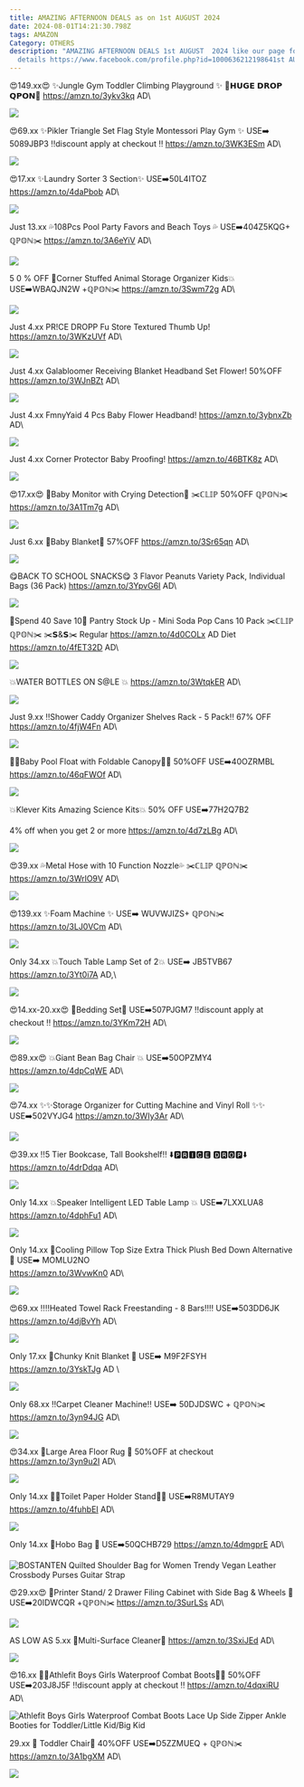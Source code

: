 ```yaml
---
title: AMAZING AFTERNOON DEALS as on 1st AUGUST 2024
date: 2024-08-01T14:21:30.798Z
tags: AMAZON
Category: OTHERS
description: "AMAZING AFTERNOON DEALS 1st AUGUST  2024 like our page for more
  details https://www.facebook.com/profile.php?id=1000636212198641st AUGUST "
---
```

😍149.xx😍
✨Jungle Gym Toddler Climbing Playground ✨
💸𝗛𝗨𝗚𝗘 𝗗𝗥𝗢𝗣 𝗤𝗣𝗢𝗡💸
https://amzn.to/3ykv3kq
AD\
<!--StartFragment-->

![](https://m.media-amazon.com/images/I/91lyCuYOTjL._AC_SL1500_.jpg)

<!--EndFragment-->

😍69.xx
✨Pikler Triangle Set Flag Style Montessori Play Gym ✨
USE➡️ 5089JBP3
‼️discount apply at checkout ‼️
https://amzn.to/3WK3ESm
AD\
<!--StartFragment-->

![](https://m.media-amazon.com/images/I/717tpsQhHYL._AC_SL1500_.jpg)

<!--EndFragment-->

😍17.xx
✨Laundry Sorter 3 Section✨
USE➡️50L4ITOZ
https://amzn.to/4daPbob 
AD\
<!--StartFragment-->

![](https://m.media-amazon.com/images/I/615lxxXptBL._AC_SL1500_.jpg)

<!--EndFragment-->

Just 13.xx
💦108Pcs Pool Party Favors and Beach Toys 💦
USE➡️404Z5KQG+ ℚℙ𝕆ℕ✂️
https://amzn.to/3A6eYiV
AD\
<!--StartFragment-->

![](https://m.media-amazon.com/images/I/81QLCdAlPkL._AC_SL1500_.jpg)

<!--EndFragment-->

5 0 % OFF
 🏃Corner Stuffed Animal Storage Organizer Kids💥
 USE➡️WBAQJN2W +ℚℙ𝕆ℕ✂️
https://amzn.to/3Swm72g
AD\
<!--StartFragment-->

![](https://m.media-amazon.com/images/I/717D9s0EOvL._SL1500_.jpg)

<!--EndFragment-->

Just 4.xx
PR!CE DROPP
 Fu Store Textured Thumb Up! 
https://amzn.to/3WKzUVf
AD\
<!--StartFragment-->

![](https://m.media-amazon.com/images/I/614TCL3kYLL._SL1500_.jpg)

<!--EndFragment-->

Just 4.xx
Galabloomer Receiving Blanket Headband Set Flower! 
50%OFF
https://amzn.to/3WJnBZt
AD\
<!--StartFragment-->

![](https://m.media-amazon.com/images/I/717-G3EVNfL._AC_SL1500_.jpg)

<!--EndFragment-->

Just 4.xx
FmnyYaid 4 Pcs Baby Flower Headband! 
https://amzn.to/3ybnxZb
AD\
<!--StartFragment-->

![](https://m.media-amazon.com/images/I/81benBK405L._SL1500_.jpg)

<!--EndFragment-->

Just 4.xx
Corner Protector Baby Proofing! 
https://amzn.to/46BTK8z
AD\
<!--StartFragment-->

![](https://m.media-amazon.com/images/I/81HNt7KISGL._AC_SL1500_.jpg)

<!--EndFragment-->

😍17.xx😍
💞Baby Monitor with Crying
 Detection💞
✂️ℂ𝕃𝕀ℙ 50%OFF  ℚℙ𝕆ℕ✂️
https://amzn.to/3A1Tm7g
AD\
<!--StartFragment-->

![](https://m.media-amazon.com/images/I/61pyCf5lmCL._AC_SL1500_.jpg)

<!--EndFragment-->



Just 6.xx
💞Baby Blanket💞
 57%OFF
https://amzn.to/3Sr65qn
AD\
<!--StartFragment-->

![](https://m.media-amazon.com/images/I/71-MjXMlWYL._AC_SL1500_.jpg)

<!--EndFragment-->

😋BACK TO SCHOOL SNACKS😋
3 Flavor Peanuts Variety Pack, Individual Bags (36 Pack)
https://amzn.to/3YpvG6I
AD\
<!--StartFragment-->

![](https://m.media-amazon.com/images/I/81mABE1sNhL._SL1500_.jpg)

<!--EndFragment-->

🌟Spend 40 Save 10🌟
Pantry Stock Up - Mini Soda Pop Cans 10 Pack
✂️ℂ𝕃𝕀ℙ ℚℙ𝕆ℕ✂️
✂️𝗦&𝗦✂️
Regular
https://amzn.to/4d0COLx
AD
Diet
https://amzn.to/4fET32D
AD\
<!--StartFragment-->

![](https://m.media-amazon.com/images/I/61k9HbyCu1L._SL1500_.jpg)

<!--EndFragment-->

💥WATER BOTTLES ON S@LE 💥
https://amzn.to/3WtqkER
AD\
<!--StartFragment-->

![](https://m.media-amazon.com/images/I/41H1NQVybjL._AC_SL1080_.jpg)

<!--EndFragment-->

Just 9.xx
‼️Shower Caddy Organizer Shelves Rack - 5 Pack‼️
67% OFF
https://amzn.to/4fjW4Fn
AD\
<!--StartFragment-->

![](https://m.media-amazon.com/images/I/813dyt2a6tL._AC_SL1500_.jpg)

<!--EndFragment-->

💞💞Baby Pool Float with Foldable Canopy💞💞
50%OFF
  USE➡️40OZRMBL 
https://amzn.to/46qFWOf
AD\
<!--StartFragment-->

![](https://m.media-amazon.com/images/I/71xUXhWKQoL._AC_SL1500_.jpg)

<!--EndFragment-->

💥Klever Kits Amazing Science Kits💥
50% OFF
USE➡️77H2Q7B2

4% off when you get 2 or more 
https://amzn.to/4d7zLBg
AD\
<!--StartFragment-->

![](https://m.media-amazon.com/images/I/91VsNe-OAjL._AC_SL1500_.jpg)

<!--EndFragment-->

😍39.xx
💦Metal  Hose  with 10 Function 
Nozzle💦
 ✂️ℂ𝕃𝕀ℙ ℚℙ𝕆ℕ✂️
https://amzn.to/3WrlO9V
AD\
<!--StartFragment-->

![](https://m.media-amazon.com/images/I/91uLi4kOhpL._AC_SL1500_.jpg)

<!--EndFragment-->

😍139.xx
✨Foam Machine ✨
USE➡️ WUVWJIZS+ ℚℙ𝕆ℕ✂️ 
https://amzn.to/3LJ0VCm
AD\
<!--StartFragment-->

![](https://m.media-amazon.com/images/I/71KfzwKGHEL._AC_SL1500_.jpg)

<!--EndFragment-->

Only 34.xx
💥Touch Table Lamp Set of 2💥
USE➡️ JB5TVB67
https://amzn.to/3Yt0i7A
AD,\
<!--StartFragment-->

![](https://m.media-amazon.com/images/I/81cUnRUDhtL._AC_SL1500_.jpg)

<!--EndFragment-->

😍14.xx-20.xx😍
🎀Bedding Set🎀
USE➡️507PJGM7
‼️discount apply at checkout ‼️
https://amzn.to/3YKm72H
AD\
<!--StartFragment-->

![](https://m.media-amazon.com/images/I/81e+j0PoYeL._AC_SL1500_.jpg)

<!--EndFragment-->

😍89.xx😍
💥Giant Bean Bag Chair 💥
USE➡️50OPZMY4
https://amzn.to/4dpCqWE
AD\
<!--StartFragment-->

![](https://m.media-amazon.com/images/I/81yiZCVVMGL._AC_SL1500_.jpg)

<!--EndFragment-->

😍74.xx
✨✨Storage Organizer for Cutting Machine and Vinyl Roll ✨✨
USE➡️502VYJG4
https://amzn.to/3WIy3Ar
AD\
<!--StartFragment-->

![](https://m.media-amazon.com/images/I/714taa-rNxL._AC_SL1500_.jpg)

<!--EndFragment-->

😍39.xx
‼️5 Tier Bookcase, Tall Bookshelf‼️
⬇️🅿🆁🅸🅲🅴 🅳🆁🅾🅿⬇️
https://amzn.to/4drDdqa
AD\
<!--StartFragment-->

![](https://m.media-amazon.com/images/I/716nzGiyLqL._AC_SL1500_.jpg)

<!--EndFragment-->

Only 14.xx
💥Speaker Intelligent LED Table 
Lamp 💥
USE➡️7LXXLUA8\
https://amzn.to/4dphFu1
AD\
<!--StartFragment-->

![](https://m.media-amazon.com/images/I/51QYh3pA+FL._AC_.jpg)

<!--EndFragment-->

Only 14.xx
🎀Cooling Pillow Top Size Extra Thick Plush Bed Down Alternative 🎀
USE➡️ MOMLU2NO\
https://amzn.to/3WvwKn0
AD\
<!--StartFragment-->

![](https://m.media-amazon.com/images/I/61lt18Q-PtL._AC_SL1500_.jpg)

<!--EndFragment-->

😍69.xx
‼️‼️Heated Towel Rack Freestanding - 8 Bars‼️‼️
USE➡️503DD6JK\
https://amzn.to/4djBvYh
AD\
<!--StartFragment-->

![](https://m.media-amazon.com/images/I/81J8R0C-dzL._AC_SL1500_.jpg)

<!--EndFragment-->

Only 17.xx
💞Chunky Knit Blanket 💞
USE➡️ M9F2FSYH
https://amzn.to/3YskTJg
AD \
<!--StartFragment-->

![](https://m.media-amazon.com/images/I/615-0K-ATVL._AC_SL1500_.jpg)

<!--EndFragment-->

Only 68.xx
‼️Carpet Cleaner Machine‼️
USE➡️ 50DJDSWC  + ℚℙ𝕆ℕ✂️
https://amzn.to/3yn94JG
AD\
<!--StartFragment-->

![](https://m.media-amazon.com/images/I/81PRFIJ5bfL._AC_SL1500_.jpg)

<!--EndFragment-->

😍34.xx
🎀Large Area Floor Rug 🎀
50%OFF at checkout 
https://amzn.to/3yn9u2I
AD\
<!--StartFragment-->

![](https://m.media-amazon.com/images/I/91zB9NJ0e3L._AC_SL1500_.jpg)

<!--EndFragment-->

Only 14.xx
🚽🧻Toilet Paper Holder Stand🧻🚽
USE➡️R8MUTAY9
https://amzn.to/4fuhbEI
AD\
<!--StartFragment-->

![](https://m.media-amazon.com/images/I/619e0Ji9WtL._AC_SL1500_.jpg)

<!--EndFragment-->

Only 14.xx
👜Hobo Bag 👜
USE➡️50QCHB729 
https://amzn.to/4dmgprE
AD\
<!--StartFragment-->

![BOSTANTEN Quilted Shoulder Bag for Women Trendy Vegan Leather Crossbody Purses Guitar Strap](https://m.media-amazon.com/images/I/71fSU30QbpL._AC_SX679_.jpg)

<!--EndFragment-->

😍29.xx😍
🌟Printer Stand/ 2 Drawer Filing Cabinet with Side Bag & Wheels 🌟
USE➡️20IDWCQR +ℚℙ𝕆ℕ✂️
https://amzn.to/3SurLSs
AD\
<!--StartFragment-->

![](https://m.media-amazon.com/images/I/71ZKaqbLULL._AC_SL1500_.jpg)

<!--EndFragment-->

AS LOW AS 5.xx
🍋Multi-Surface Cleaner🍋
https://amzn.to/3SxiJEd
AD\
<!--StartFragment-->

![](https://m.media-amazon.com/images/I/81DCKv5m0lL._AC_SL1500_.jpg)

<!--EndFragment-->

😍16.xx
🥾👢Athlefit Boys Girls Waterproof Combat Boots🥾👢
50%OFF
USE➡️203J8J5F
‼️discount apply at checkout ‼️
https://amzn.to/4dqxiRU
AD\
<!--StartFragment-->

![Athlefit Boys Girls Waterproof Combat Boots Lace Up Side Zipper Ankle Booties for Toddler/Little Kid/Big Kid](https://m.media-amazon.com/images/I/71k-jKlQANL._AC_SY500_.jpg)

<!--EndFragment-->

29.xx
💞 Toddler Chair💞
40%OFF
USE➡️D5ZZMUEQ + ℚℙ𝕆ℕ✂️
https://amzn.to/3A1bgXM
AD\
<!--StartFragment-->

![](https://m.media-amazon.com/images/I/81+UAAKtOLL._AC_SL1500_.jpg)

<!--EndFragment-->